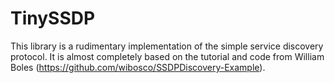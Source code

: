 # TinySSDP

This library is a rudimentary implementation of the simple service discovery protocol. It is almost completely based on the tutorial and code from  William Boles (https://github.com/wibosco/SSDPDiscovery-Example).